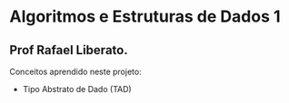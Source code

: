 # Algoritmos e Estruturas de Dados 1
Prof **Rafael Liberato**.
-------------------------------------
Conceitos aprendido neste projeto:
- Tipo Abstrato de Dado (TAD)
